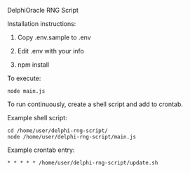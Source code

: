 DelphiOracle RNG Script

Installation instructions:

1) Copy .env.sample to .env

2) Edit .env with your info

3) npm install

To execute:


```
node main.js

```


To run continuously, create a shell script and add to crontab.


Example shell script:


```
cd /home/user/delphi-rng-script/
node /home/user/delphi-rng-script/main.js
```


Example crontab entry:
```
* * * * * /home/user/delphi-rng-script/update.sh
```